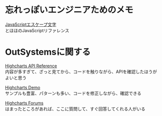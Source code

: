 # 忘れっぽいエンジニアためのメモ

[JavaScriptエスケープ文字](http://www.tohoho-web.com/js/string.htm)  
とほほのJavaScriptリファレンス

# OutSystemsに関する
[Highcharts API Reference](https://api.highcharts.com/highcharts/labels.style)     
内容が多すぎて、ざっと見てから、コードを触りながら、APIを確認したほうがよいと思う	
	
[Highcharts Demo](https://www.highcharts.com/demo)    
サンプルも豊富、パターンも多い、コードを修正しながら、確認できる	
	
[Highcharts Forums](https://www.outsystems.com/forums/25/technology-integration/)     
はまったところがあれば、ここに質問して、すぐ回答してくれる人がいる	
